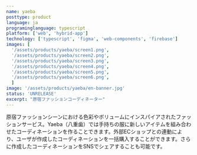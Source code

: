 ```yaml
---
name: yaeba
posttype: product
language: ja
programinglanguage: typescript
platform: ['web', 'hybrid-app']
technology: ['typescript', 'figma', 'web-components', 'firebase']
images: [
  '/assets/products/yaeba/screen1.png',
  '/assets/products/yaeba/screen2.png',
  '/assets/products/yaeba/screen3.png',
  '/assets/products/yaeba/screen4.png',
  '/assets/products/yaeba/screen5.png',
  '/assets/products/yaeba/screen6.png',
  ]
image: '/assets/products/yaeba/en-banner.jpg'
status: 'UNRELEASE'
excerpt: "原宿ファッションコーディネーター"
---
```

原宿ファッションシーンにおける色彩やボリュームにインスパイアされたファッションサービス。Yaeba（八重歯）では手持ちの服に新しいアイテムを組み合わせたコーディネーションを作ることできます。外部ECショップとの連動により、ユーザが作成したコーディネーションを一括購入することができます。さらに作成したコーディネーションをSNSでシェアすることも可能です。
